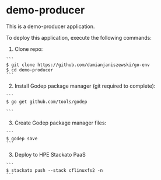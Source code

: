 # demo-producer

This is a demo-producer application.

To deploy this application, execute the following commands:

  1. Clone repo:

    ```
    $ git clone https://github.com/damianjaniszewski/go-env
    $ cd demo-producer
    ```

  2. Install Godep package manager (git required to complete):

    ```
    $ go get github.com/tools/godep

    ```

  3. Create Godep package manager files:

    ```
    $ godep save
    ```

  3. Deploy to HPE Stackato PaaS

    ```
    $ stackato push --stack cflinuxfs2 -n
    ```
